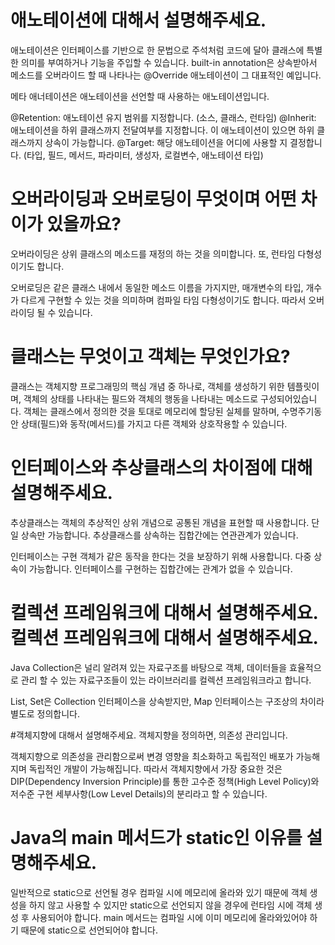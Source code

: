 # 애노테이션에 대해서 설명해주세요.
애노테이션은 인터페이스를 기반으로 한 문법으로 주석처럼 코드에 달아 클래스에 특별한 의미를 부여하거나 기능을 주입할 수 있습니다. built-in annotation은 상속받아서 메소드를 오버라이드 할 때 나타나는 @Override 애노테이션이 그 대표적인 예입니다.

메타 애너테이션은 애노테이션을 선언할 때 사용하는 애노테이션입니다.

@Retention: 애노테이션 유지 범위를 지정합니다. (소스, 클래스, 런타임)
@Inherit: 애노테이션을 하위 클래스까지 전달여부를 지정합니다. 이 애노테이션이 있으면 하위 클래스까지 상속이 가능합니다.
@Target: 해당 애노테이션을 어디에 사용할 지 결정합니다. (타입, 필드, 메서드, 파라미터, 생성자, 로컬변수, 애노테이션 타입)

# 오버라이딩과 오버로딩이 무엇이며 어떤 차이가 있을까요?
오버라이딩은 상위 클래스의 메소드를 재정의 하는 것을 의미합니다. 또, 런타임 다형성이기도 합니다.

오버로딩은 같은 클래스 내에서 동일한 메소드 이름을 가지지만, 매개변수의 타입, 개수가 다르게 구현할 수 있는 것을 의미하며 컴파일 타임 다형성이기도 합니다. 따라서 오버라이딩 될 수 있습니다.

# 클래스는 무엇이고 객체는 무엇인가요?
클래스는 객체지향 프로그래밍의 핵심 개념 중 하나로, 객체를 생성하기 위한 템플릿이며, 객체의 상태를 나타내는 필드와 객체의 행동을 나타내는 메소드로 구성되어있습니다.
객체는 클래스에서 정의한 것을 토대로 메모리에 할당된 실체를 말하며, 수명주기동안 상태(필드)와 동작(메서드)를 가지고 다른 객체와 상호작용할 수 있습니다.

# 인터페이스와 추상클래스의 차이점에 대해 설명해주세요.
추상클래스는 객체의 추상적인 상위 개념으로 공통된 개념을 표현할 때 사용합니다. 단일 상속만 가능합니다. 추상클래스를 상속하는 집합간에는 연관관계가 있습니다.

인터페이스는 구현 객체가 같은 동작을 한다는 것을 보장하기 위해 사용합니다. 다중 상속이 가능합니다. 인터페이스를 구현하는 집합간에는 관계가 없을 수 있습니다.

# 컬렉션 프레임워크에 대해서 설명해주세요.컬렉션 프레임워크에 대해서 설명해주세요.
Java Collection은 널리 알려져 있는 자료구조를 바탕으로 객체, 데이터들을 효율적으로 관리 할 수 있는 자료구조들이 있는 라이브러리를 컬렉션 프레임워크라고 합니다.

List, Set은 Collection 인터페이스을 상속받지만, Map 인터페이스는 구조상의 차이라 별도로 정의합니다.

#객체지향에 대해서 설명해주세요.
객체지향을 정의하면, 의존성 관리입니다.

객체지향으로 의존성을 관리함으로써 변경 영향을 최소화하고 독립적인 배포가 가능해지며 독립적인 개발이 가능해집니다. 따라서 객체지향에서 가장 중요한 것은 DIP(Dependency Inversion Principle)를 통한 고수준 정책(High Level Policy)와 저수준 구현 세부사항(Low Level Details)의 분리라고 할 수 있습니다.

# Java의 main 메서드가 static인 이유를 설명해주세요.
일반적으로 static으로 선언될 경우 컴파일 시에 메모리에 올라와 있기 때문에 객체 생성을 하지 않고 사용할 수 있지만
static으로 선언되지 않을 경우에 런타임 시에 객체 생성 후 사용되어야 합니다.
main 메서드는 컴파일 시에 이미 메모리에 올라와있어야 하기 때문에 static으로 선언되어야 합니다.
